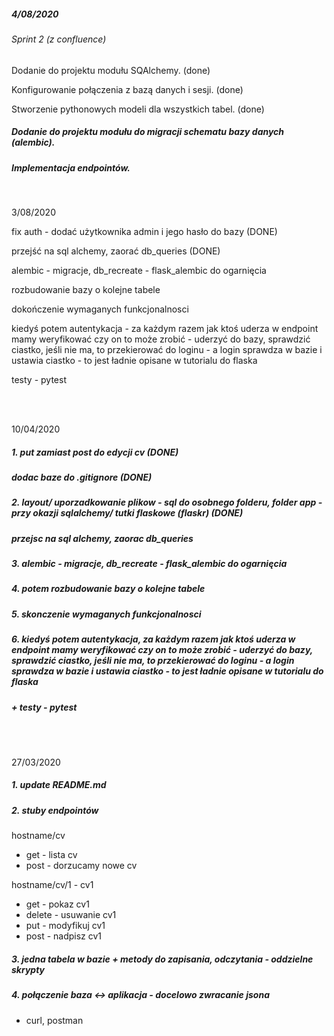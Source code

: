 ##### 4/08/2020

###### Sprint 2 (z confluence)

Dodanie do projektu modułu SQAlchemy. (done)

Konfigurowanie połączenia z bazą danych i sesji. (done)

Stworzenie pythonowych modeli dla wszystkich tabel. (done)

##### Dodanie do projektu modułu do migracji schematu bazy danych (alembic).

##### Implementacja endpointów.

<br>

3/08/2020

fix auth - dodać użytkownika admin i jego hasło do bazy (DONE)

przejść na sql alchemy, zaorać db_queries (DONE)

alembic - migracje, db_recreate - flask_alembic do ogarnięcia

rozbudowanie bazy o kolejne tabele

dokończenie wymaganych funkcjonalnosci

kiedyś potem autentykacja - za każdym razem jak ktoś uderza w endpoint mamy weryfikować czy on to może zrobić - uderzyć do bazy, sprawdzić ciastko, jeśli nie ma, to przekierować do loginu - a login sprawdza w bazie i ustawia ciastko - to jest ładnie opisane w tutorialu do flaska

testy - pytest


<br><br>

10/04/2020

##### 1. put zamiast post do edycji cv (DONE)
##### dodac baze do .gitignore (DONE)

##### 2. layout/ uporzadkowanie plikow - sql do osobnego folderu, folder app - przy okazji sqlalchemy/ tutki flaskowe (flaskr) (DONE)
##### przejsc na sql alchemy, zaorac db_queries

##### 3. alembic - migracje, db_recreate - flask_alembic do ogarnięcia

##### 4. potem rozbudowanie bazy o kolejne tabele

##### 5. skonczenie wymaganych funkcjonalnosci

##### 6. kiedyś potem autentykacja, za każdym razem jak ktoś uderza w endpoint mamy weryfikować czy on to może zrobić - uderzyć do bazy, sprawdzić ciastko, jeśli nie ma, to przekierować do loginu - a login sprawdza w bazie i ustawia ciastko - to jest ładnie opisane w tutorialu do flaska

##### + testy - pytest

<br><br>



27/03/2020

##### 1. update README.md

##### 2. stuby endpointów

hostname/cv 
- get - lista cv
- post - dorzucamy nowe cv

hostname/cv/1 - cv1
- get - pokaz cv1
- delete - usuwanie cv1
- put - modyfikuj cv1
- post - nadpisz cv1

##### 3. jedna tabela w bazie + metody do zapisania, odczytania - oddzielne skrypty

##### 4. połączenie baza <-> aplikacja - docelowo zwracanie jsona
- curl, postman

